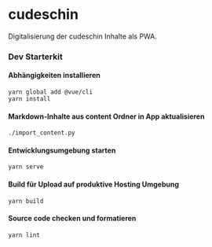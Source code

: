 # cudeschin

Digitalisierung der cudeschin Inhalte als PWA.


### Dev Starterkit

#### Abhängigkeiten installieren
```
yarn global add @vue/cli
yarn install
```

#### Markdown-Inhalte aus content Ordner in App aktualisieren
```
./import_content.py
```

#### Entwicklungsumgebung starten
```
yarn serve
```

#### Build für Upload auf produktive Hosting Umgebung
```
yarn build
```

#### Source code checken und formatieren
```
yarn lint
```
